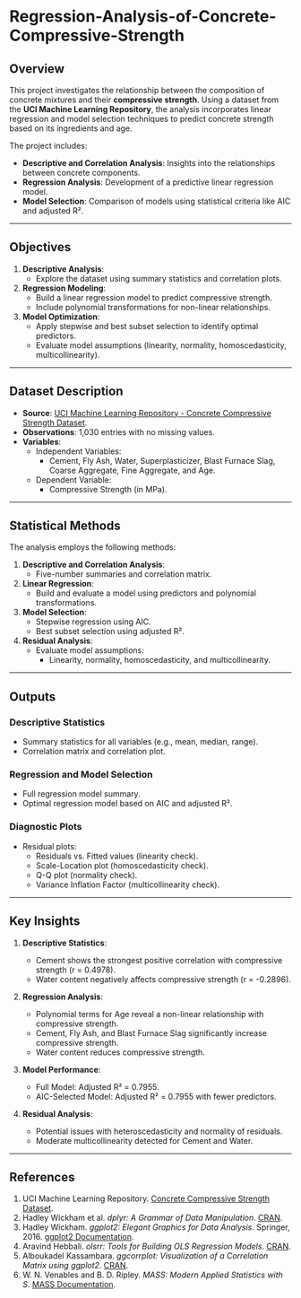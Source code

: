 # Regression-Analysis-of-Concrete-Compressive-Strength

## Overview
This project investigates the relationship between the composition of concrete mixtures and their **compressive strength**. Using a dataset from the **UCI Machine Learning Repository**, the analysis incorporates linear regression and model selection techniques to predict concrete strength based on its ingredients and age.

The project includes:
- **Descriptive and Correlation Analysis**: Insights into the relationships between concrete components.
- **Regression Analysis**: Development of a predictive linear regression model.
- **Model Selection**: Comparison of models using statistical criteria like AIC and adjusted R².

---

## Objectives
1. **Descriptive Analysis**:
   - Explore the dataset using summary statistics and correlation plots.
2. **Regression Modeling**:
   - Build a linear regression model to predict compressive strength.
   - Include polynomial transformations for non-linear relationships.
3. **Model Optimization**:
   - Apply stepwise and best subset selection to identify optimal predictors.
   - Evaluate model assumptions (linearity, normality, homoscedasticity, multicollinearity).

---

## Dataset Description
- **Source**: [UCI Machine Learning Repository - Concrete Compressive Strength Dataset](https://archive.ics.uci.edu/ml/datasets/Concrete+Compressive+Strength).
- **Observations**: 1,030 entries with no missing values.
- **Variables**:
  - Independent Variables:
    - Cement, Fly Ash, Water, Superplasticizer, Blast Furnace Slag, Coarse Aggregate, Fine Aggregate, and Age.
  - Dependent Variable:
    - Compressive Strength (in MPa).

---

## Statistical Methods
The analysis employs the following methods:
1. **Descriptive and Correlation Analysis**:
   - Five-number summaries and correlation matrix.
2. **Linear Regression**:
   - Build and evaluate a model using predictors and polynomial transformations.
3. **Model Selection**:
   - Stepwise regression using AIC.
   - Best subset selection using adjusted R².
4. **Residual Analysis**:
   - Evaluate model assumptions:
     - Linearity, normality, homoscedasticity, and multicollinearity.

---

## Outputs

### Descriptive Statistics
- Summary statistics for all variables (e.g., mean, median, range).
- Correlation matrix and correlation plot.

### Regression and Model Selection
- Full regression model summary.
- Optimal regression model based on AIC and adjusted R².

### Diagnostic Plots
- Residual plots:
  - Residuals vs. Fitted values (linearity check).
  - Scale-Location plot (homoscedasticity check).
  - Q-Q plot (normality check).
  - Variance Inflation Factor (multicollinearity check).

---

## Key Insights

1. **Descriptive Statistics**:
   - Cement shows the strongest positive correlation with compressive strength (r = 0.4978).
   - Water content negatively affects compressive strength (r = -0.2896).

2. **Regression Analysis**:
   - Polynomial terms for Age reveal a non-linear relationship with compressive strength.
   - Cement, Fly Ash, and Blast Furnace Slag significantly increase compressive strength.
   - Water content reduces compressive strength.

3. **Model Performance**:
   - Full Model: Adjusted R² = 0.7955.
   - AIC-Selected Model: Adjusted R² = 0.7955 with fewer predictors.

4. **Residual Analysis**:
   - Potential issues with heteroscedasticity and normality of residuals.
   - Moderate multicollinearity detected for Cement and Water.

---

## References

1. UCI Machine Learning Repository. [Concrete Compressive Strength Dataset](https://archive.ics.uci.edu/ml/datasets/Concrete+Compressive+Strength).
2. Hadley Wickham et al. *dplyr: A Grammar of Data Manipulation*. [CRAN](https://CRAN.R-project.org/package=dplyr).
3. Hadley Wickham. *ggplot2: Elegant Graphics for Data Analysis*. Springer, 2016. [ggplot2 Documentation](https://ggplot2.tidyverse.org/).
4. Aravind Hebbali. *olsrr: Tools for Building OLS Regression Models*. [CRAN](https://CRAN.R-project.org/package=olsrr).
5. Alboukadel Kassambara. *ggcorrplot: Visualization of a Correlation Matrix using ggplot2*. [CRAN](https://CRAN.R-project.org/package=ggcorrplot).
6. W. N. Venables and B. D. Ripley. *MASS: Modern Applied Statistics with S*. [MASS Documentation](https://www.stats.ox.ac.uk/pub/MASS4/).
